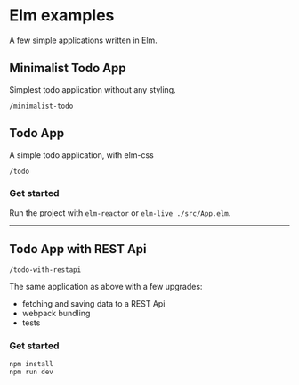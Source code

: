 # Elm examples

A few simple applications written in Elm.

## Minimalist Todo App

Simplest todo application without any styling.

`/minimalist-todo`

## Todo App

A simple todo application, with elm-css

`/todo`

### Get started

Run the project with `elm-reactor` or `elm-live ./src/App.elm`.

---

## Todo App with REST Api

`/todo-with-restapi`

The same application as above with a few upgrades:
- fetching and saving data to a REST Api
- webpack bundling
- tests

### Get started

`npm install`  
`npm run dev`
